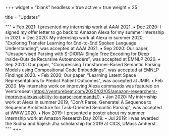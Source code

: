 +++
widget = "blank"
headless = true
active = true
weight = 25

title = "Updates"

"""
:black_small_square: Feb 2021: I presented my internship work at AAAI 2021.
:black_small_square: Dec 2020: I signed my offer letter to go back to Amazon Alexa for my summer internship in 2021.
:black_small_square: Dec 2020: My internship work at Alexa in summer 2020, "Exploring Transfer Learning for End-to-End Spoken Language Understanding", was accepted at AAAI 2021.
:black_small_square: Sep 2020: Our paper, "Unsupervised Parsing with S-DIORA: Single Tree Encoding for Deep Inside-Outside Recursive Autoencoders", was accepted at EMNLP 2020.
:black_small_square: Sep 2020: Our paper, "Compressing Transformer-Based Semantic Parsing Models using Compositional Code Embeddings", was accepted at EMNLP Findings 2020.
:black_small_square: Feb 2020: Our paper, "Learning Latent Space Representations to Predict Patient Outcomes", was accepted at JMIR.
:black_small_square: Feb 2020: My internship work on improving Alexa commands was featured on Venturebeat (https://venturebeat.com/2020/02/05/amazon-researchers-improve-alexas-ability-to-parse-commands/).
:black_small_square: Jan 2020: My internship work at Alexa in summer 2019, "Don't Parse, Generate! A Sequence to Sequence Architecture for Task-Oriented Semantic Parsing", was accepted at WWW 2020.
:black_small_square: Nov 2019: I presented a poster about my summer internship work at Amazon Research Day 2019.
:black_small_square: Jul 2019: I was awarded the Sudha and Rajesh Jha scholarship for 2019 at CICS, UMass Amherst.
"""
+++